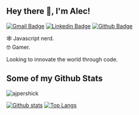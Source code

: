 ## Hey there 👋, I'm Alec!
[![Gmail Badge](https://img.shields.io/badge/-ajpershick@gmail.com-c14438?style=flat&logo=Gmail&logoColor=white&link=mailto:ajpershick@gmail.com)](mailto:ajpershick@gmail.com) 
[![Linkedin Badge](https://img.shields.io/badge/-ajpershick-0072b1?style=flat&logo=Linkedin&logoColor=white&link=https://www.linkedin.com/in/ajpershick/)](https://www.linkedin.com/in/ajpershick/) [![Github Badge](https://img.shields.io/badge/-ajpershick-grey?style=flat&logo=github&logoColor=white&link=https://github.com/ajpershick/)](https://www.github.com/ajpershick/) 
<p align='left'>
🕸️ Javascript nerd. <br> 
🤓 Gamer. 

Looking to innovate the world through code.

</p>

## Some of my Github Stats
<p align=left> <img src=https://komarev.com/ghpvc/?username=ajpershick alt=ajpershick /> </p>

[![Github stats](https://github-readme-stats.vercel.app/api?username=ajpershick&show_icons=true&include_all_commits=true)](https://github.com/ajpershick/github-readme-stats)
[![Top Langs](https://github-readme-stats.vercel.app/api/top-langs/?username=ajpershick&layout=compact)](https://github.com/ajpershick/github-readme-stats)

